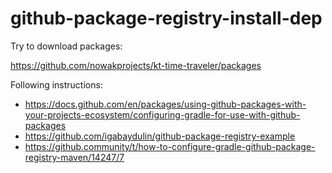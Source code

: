 # github-package-registry-install-dep

Try to download packages:

https://github.com/nowakprojects/kt-time-traveler/packages

Following instructions:

- https://docs.github.com/en/packages/using-github-packages-with-your-projects-ecosystem/configuring-gradle-for-use-with-github-packages
- https://github.com/igabaydulin/github-package-registry-example
- https://github.community/t/how-to-configure-gradle-github-package-registry-maven/14247/7
